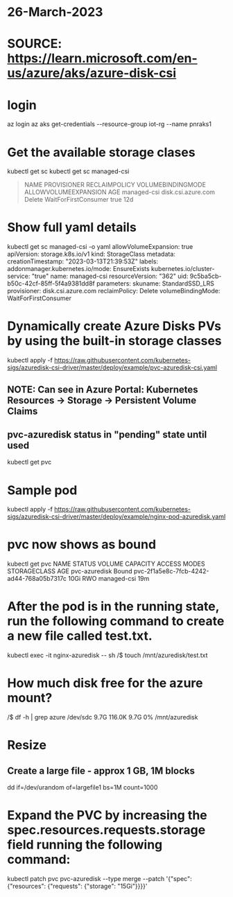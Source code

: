 # 26-March-2023
# SOURCE: https://learn.microsoft.com/en-us/azure/aks/azure-disk-csi

# login
az login
az aks get-credentials --resource-group iot-rg --name pnraks1

# Get the available storage clases
kubectl get sc
kubectl get sc managed-csi
>NAME          PROVISIONER          RECLAIMPOLICY   VOLUMEBINDINGMODE   ALLOWVOLUMEEXPANSION   AGE
>managed-csi   disk.csi.azure.com   Delete          WaitForFirstConsumer   true                12d
# Show full yaml details
kubectl get sc managed-csi -o yaml
allowVolumeExpansion: true
apiVersion: storage.k8s.io/v1
kind: StorageClass
metadata:
  creationTimestamp: "2023-03-13T21:39:53Z"
  labels:
    addonmanager.kubernetes.io/mode: EnsureExists
    kubernetes.io/cluster-service: "true"
  name: managed-csi
  resourceVersion: "362"
  uid: 9c5ba5cb-b50c-42cf-85ff-5f4a9381dd8f
parameters:
  skuname: StandardSSD_LRS
provisioner: disk.csi.azure.com
reclaimPolicy: Delete
volumeBindingMode: WaitForFirstConsumer


# Dynamically create Azure Disks PVs by using the built-in storage classes
kubectl apply -f https://raw.githubusercontent.com/kubernetes-sigs/azuredisk-csi-driver/master/deploy/example/pvc-azuredisk-csi.yaml

## NOTE: Can see in Azure Portal: Kubernetes Resources -> Storage -> Persistent Volume Claims
## pvc-azuredisk status in "pending" state until used 
kubectl get pvc

# Sample pod
kubectl apply -f https://raw.githubusercontent.com/kubernetes-sigs/azuredisk-csi-driver/master/deploy/example/nginx-pod-azuredisk.yaml

# pvc now shows as bound
kubectl get pvc
NAME            STATUS   VOLUME                                     CAPACITY   ACCESS MODES   STORAGECLASS   AGE
pvc-azuredisk   Bound    pvc-2f1a5e8c-7fcb-4242-ad44-768a05b7317c   10Gi       RWO            managed-csi    19m

# After the pod is in the running state, run the following command to create a new file called test.txt.
kubectl exec -it nginx-azuredisk -- sh
/$ touch /mnt/azuredisk/test.txt

# How much disk free for the azure mount?
/$ df -h | grep azure
/dev/sdc                  9.7G    116.0K      9.7G   0% /mnt/azuredisk

# Resize
## Create a large file - approx 1 GB, 1M blocks
dd if=/dev/urandom of=largefile1 bs=1M count=1000

# Expand the PVC by increasing the spec.resources.requests.storage field running the following command:
kubectl patch pvc pvc-azuredisk --type merge --patch '{"spec": {"resources": {"requests": {"storage": "15Gi"}}}}'